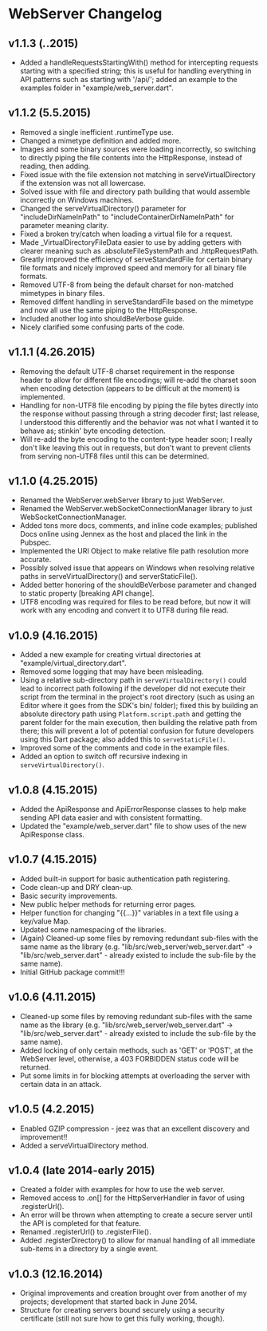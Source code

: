 WebServer Changelog
===================

v1.1.3 (_._.2015)
-----------------
* Added a handleRequestsStartingWith() method for intercepting requests starting with a specified
  string; this is useful for handling everything in API patterns such as starting with '/api/';
  added an example to the examples folder in "example/web_server.dart".

v1.1.2 (5.5.2015)
-----------------
* Removed a single inefficient .runtimeType use.
* Changed a mimetype definition and added more.
* Images and some binary sources were loading incorrectly, so switching to directly piping the
  file contents into the HttpResponse, instead of reading, then adding.
* Fixed issue with the file extension not matching in serveVirtualDirectory if the extension
  was not all lowercase.
* Solved issue with file and directory path building that would assemble incorrectly on Windows
  machines.
* Changed the serveVirtualDirectory() parameter for "includeDirNameInPath" to
  "includeContainerDirNameInPath" for parameter meaning clarity.
* Fixed a broken try/catch when loading a virtual file for a request.
* Made _VirtualDirectoryFileData easier to use by adding getters with clearer meaning such as
  .absoluteFileSystemPath and .httpRequestPath.
* Greatly improved the efficiency of serveStandardFile for certain binary file formats and nicely
  improved speed and memory for all binary file formats.
* Removed UTF-8 from being the default charset for non-matched mimetypes in binary files.
* Removed diffent handling in serveStandardFile based on the mimetype and now all use the same
  piping to the HttpResponse.
* Included another log into shouldBeVerbose guide.
* Nicely clarified some confusing parts of the code.

v1.1.1 (4.26.2015)
-----------------
* Removing the default UTF-8 charset requirement in the response header to allow for different
  file encodings; will re-add the charset soon when encoding detection (appears to be difficult
  at the moment) is implemented.
* Handling for non-UTF8 file encoding by piping the file bytes directly into the response without
  passing through a string decoder first; last release, I understood this differently and the
  behavior was not what I wanted it to behave as; stinkin' byte encoding detection.
* Will re-add the byte encoding to the content-type header soon; I really don't like leaving this
  out in requests, but don't want to prevent clients from serving non-UTF8 files until this can
  be determined.

v1.1.0 (4.25.2015)
------------------
* Renamed the WebServer.webServer library to just WebServer.
* Renamed the WebServer.webSocketConnectionManager library to just WebSocketConnectionManager.
* Added tons more docs, comments, and inline code examples; published Docs online using Jennex
  as the host and placed the link in the Pubspec.
* Implemented the URI Object to make relative file path resolution more accurate.
* Possibly solved issue that appears on Windows when resolving relative paths in
  serveVirtualDirectory() and serverStaticFile().
* Added better honoring of the shouldBeVerbose parameter and changed to static property
  [breaking API change].
* UTF8 encoding was required for files to be read before, but now it will work with any
  encoding and convert it to UTF8 during file read.

v1.0.9 (4.16.2015)
--------------------
* Added a new example for creating virtual directories at "example/virtual_directory.dart".
* Removed some logging that may have been misleading.
* Using a relative sub-directory path in `serveVirtualDirectory()` could lead to incorrect
  path following if the developer did not execute their script from the terminal in the project's
  root directory (such as using an Editor where it goes from the SDK's bin/ folder); fixed this
  by building an absolute directory path using `Platform.script.path` and getting the parent folder
  for the main execution, then building the relative path from there; this will prevent a lot of
  potential confusion for future developers using this Dart package; also added this to
  `serveStaticFile()`.
* Improved some of the comments and code in the example files.
* Added an option to switch off recursive indexing in `serveVirtualDirectory()`.

v1.0.8 (4.15.2015)
------------------
* Added the ApiResponse and ApiErrorResponse classes to help make sending API data easier and
  with consistent formatting.
* Updated the "example/web_server.dart" file to show uses of the new ApiResponse class.

v1.0.7 (4.15.2015)
--------------------
* Added built-in support for basic authentication path registering.
* Code clean-up and DRY clean-up.
* Basic security improvements.
* New public helper methods for returning error pages.
* Helper function for changing "{{...}}" variables in a text file using a key/value Map.
* Updated some namespacing of the libraries.
* (Again) Cleaned-up some files by removing redundant sub-files with the same name as the library
  (e.g. "lib/src/web_server/web_server.dart" -> "lib/src/web_server.dart" - already existed
  to include the sub-file by the same name).
* Initial GitHub package commit!!!

v1.0.6 (4.11.2015)
-----------------
* Cleaned-up some files by removing redundant sub-files with the same name as the library
  (e.g. "lib/src/web_server/web_server.dart" -> "lib/src/web_server.dart" - already existed
  to include the sub-file by the same name).
* Added locking of only certain methods, such as 'GET' or 'POST', at the WebServer level,
  otherwise, a 403 FORBIDDEN status code will be returned.
* Put some limits in for blocking attempts at overloading the server with certain data in an attack.

v1.0.5 (4.2.2015)
-----------------
* Enabled GZIP compression - jeez was that an excellent discovery and improvement!!
* Added a serveVirtualDirectory method.

v1.0.4 (late 2014-early 2015)
-----------------
* Created a folder with examples for how to use the web server.
* Removed access to .on[] for the HttpServerHandler in favor of using .registerUrl().
* An error will be thrown when attempting to create a secure server until the API is completed for
  that feature.
* Renamed .registerUrl() to .registerFile().
* Added .registerDirectory() to allow for manual handling of all immediate sub-items in a directory
  by a single event.

v1.0.3 (12.16.2014)
-------------------
* Original improvements and creation brought over from another of my projects; development that
  started back in June 2014.
* Structure for creating servers bound securely using a security certificate (still not sure how
  to get this fully working, though).